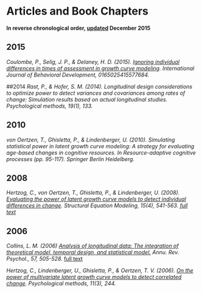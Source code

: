 # Articles and Book Chapters
**In reverse chronological order, [updated]() December 2015**

## 2015 

<cite>Coulombe, P., Selig, J. P., & Delaney, H. D. (2015). [Ignoring individual differences in times of assessment in growth curve modeling](https://scholar.google.ca/scholar?hl=en&q=ignoring+individual+differences+in+times+of+assessment+in+growth+curve+modeling&btnG=&as_sdt=1%2C5&as_sdtp=). *International Journal of Behavioral Development*, 0165025415577684.

##2014
<cite> Rast, P., & Hofer, S. M. (2014). Longitudinal design considerations to optimize power to detect variances and covariances among rates of change: Simulation results based on actual longitudinal studies. Psychological methods, 19(1), 133.</cite>

## 2010

<cite> von Oertzen, T., Ghisletta, P., & Lindenberger, U. (2010). Simulating statistical power in latent growth curve modeling: A strategy for evaluating age-based changes in cognitive resources. In Resource-adaptive cognitive processes (pp. 95-117). Springer Berlin Heidelberg.</cite>


## 2008 
<cite> Hertzog, C., von Oertzen, T., Ghisletta, P., & Lindenberger, U. (2008). [Evaluating the power of latent growth curve models to detect individual differences in change](https://scholar.google.ca/scholar?q=Evaluating+the+power+of+latent+growth+curve+models+to+detect+individual+differences+in+change&btnG=&hl=en&as_sdt=0%2C5). Structural Equation Modeling, 15(4), 541-563. [full text](http://www.tandfonline.com/doi/full/10.1080/10705510802338983)</cite>

## 2006 


<cite>Collins, L. M. (2006) [Analysis of longitudinal data: The integration of theoretical model, temporal design, and statistical model.]( https://scholar.google.ca/scholar?q=Analysis+of+longitudinal+data%3A+The+integration+of+theoretical+model%2C+temporal+design%2C+and+statistical+model&btnG=&hl=en&as_sdt=0%2C5) *Annu. Rev. Psychol.*, 57, 505-528. </cite> [full text](http://jbd.sagepub.com/content/40/1/76.full)



<cite>Hertzog, C., Lindenberger, U., Ghisletta, P., & Oertzen, T. V. (2006). [On the power of multivariate latent growth curve models to detect correlated change](https://scholar.google.ca/scholar?q=%22On+the+power+of+multivariate+latent+growth+curve+models+to+detect+correlated+change%22&btnG=&hl=en&as_sdt=2005&sciodt=0%2C5&cites=4391811383653665028&scipsc=). *Psychological methods*, 11(3), 244.</cite>
